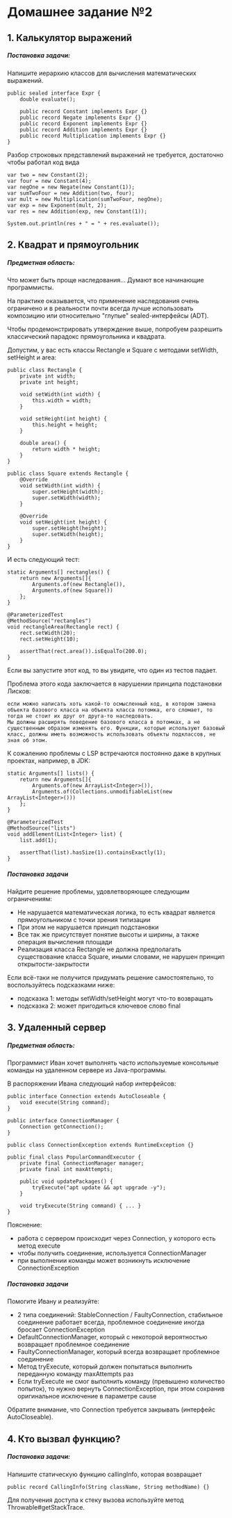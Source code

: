 # Домашнее задание №2

## 1. Калькулятор выражений

##### Постановка задачи:

Напишите иерархию классов для вычисления математических выражений.

    public sealed interface Expr {
        double evaluate();

        public record Constant implements Expr {}
        public record Negate implements Expr {}
        public record Exponent implements Expr {}
        public record Addition implements Expr {}
        public record Multiplication implements Expr {}
    }

Разбор строковых представлений выражений не требуется, достаточно чтобы работал код вида

    var two = new Constant(2);
    var four = new Constant(4);
    var negOne = new Negate(new Constant(1));
    var sumTwoFour = new Addition(two, four);
    var mult = new Multiplication(sumTwoFour, negOne);
    var exp = new Exponent(mult, 2);
    var res = new Addition(exp, new Constant(1));

    System.out.println(res + " = " + res.evaluate());

## 2. Квадрат и прямоугольник

##### Предметная область:

Что может быть проще наследования... Думают все начинающие программисты.

На практике оказывается, что применение наследования очень ограничено и в реальности почти всегда лучше использовать
композицию или относительно "глупые" sealed-интерфейсы (ADT).

Чтобы продемонстрировать утверждение выше, попробуем разрешить классический парадокс прямоугольника и квадрата.

Допустим, у вас есть классы Rectangle и Square с методами setWidth, setHeight и area:

    public class Rectangle {  
        private int width;  
        private int height;
    
        void setWidth(int width) {  
            this.width = width;  
        }  
      
        void setHeight(int height) {  
            this.height = height;  
        }  
      
        double area() {  
            return width * height;  
        }  
    }
    
    public class Square extends Rectangle {  
        @Override  
        void setWidth(int width) {  
            super.setHeight(width);  
            super.setWidth(width);  
        }
    
        @Override  
        void setHeight(int height) {  
            super.setHeight(height);  
            super.setWidth(height);  
        }  
    }

И есть следующий тест:

    static Arguments[] rectangles() {  
        return new Arguments[]{
            Arguments.of(new Rectangle()),
            Arguments.of(new Square())
        };  
    }
    
    @ParameterizedTest  
    @MethodSource("rectangles")  
    void rectangleArea(Rectangle rect) {  
        rect.setWidth(20);  
        rect.setHeight(10);
    
        assertThat(rect.area()).isEqualTo(200.0);  
    }

Если вы запустите этот код, то вы увидите, что один из тестов падает.

Проблема этого кода заключается в нарушении принципа подстановки Лисков:

    если можно написать хоть какой-то осмысленный код, в котором замена объекта базового класса на объекта класса потомка, его сломает, то тогда не стоит их друг от друга-то наследовать.
    Мы должны расширять поведение базового класса в потомках, а не существенным образом изменять его. Функции, которые используют базовый класс, должны иметь возможность использовать объекты подклассов, не зная об этом.

К сожалению проблемы с LSP встречаются постоянно даже в крупных проектах, например, в JDK:

    static Arguments[] lists() {  
        return new Arguments[]{  
            Arguments.of(new ArrayList<Integer>()),  
            Arguments.of(Collections.unmodifiableList(new ArrayList<Integer>()))  
        };  
    }
    
    @ParameterizedTest  
    @MethodSource("lists")  
    void addElement(List<Integer> list) {  
        list.add(1);
    
        assertThat(list).hasSize(1).containsExactly(1);  
    }

##### Постановка задачи

Найдите решение проблемы, удовлетворяющее следующим ограничениям:

- Не нарушается математическая логика, то есть квадрат является прямоугольником с точки зрения типизации
- При этом не нарушается принцип подстановки
- Все так же присутствует понятие высоты и ширины, а также операция вычисления площади
- Реализация класса Rectangle не должна предполагать существование класса Square, иными словами, не нарушен принцип
  открытости-закрытости

Если всё-таки не получится придумать решение самостоятельно, то воспользуйтесь подсказками ниже:

- подсказка 1: методы setWidth/setHeight могут что-то возвращать
- подсказка 2: может пригодиться ключевое слово final

## 3. Удаленный сервер

##### Предметная область:

Программист Иван хочет выполнять часто используемые консольные команды на удаленном сервере из Java-программы.

В распоряжении Ивана следующий набор интерфейсов:

    public interface Connection extends AutoCloseable {
        void execute(String command);
    }
    
    public interface ConnectionManager {
        Connection getConnection();
    }
    
    public class ConnectionException extends RuntimeException {}
    
    public final class PopularCommandExecutor {
        private final ConnectionManager manager;
        private final int maxAttempts;

        public void updatePackages() {
	        tryExecute("apt update && apt upgrade -y");
        }

	    void tryExecute(String command) { ... }
    }

Пояснение:

- работа с сервером происходит через Connection, у которого есть метод execute
- чтобы получить соединение, используется ConnectionManager
- при выполнении команды может возникнуть исключение ConnectionException

##### Постановка задачи

Помогите Ивану и реализуйте:

- 2 типа соединений: StableConnection / FaultyConnection, стабильное соединение работает всегда, проблемное соединение
  иногда бросает ConnectionException
- DefaultConnectionManager, который с некоторой вероятностью возвращает проблемное соединение
- FaultyConnectionManager, который всегда возвращает проблемное соединение
- Метод tryExecute, который должен попытаться выполнить переданную команду maxAttempts раз
- Если tryExecute не смог выполнить команду (превышено количество попыток), то нужно вернуть ConnectionException, при
  этом сохранив оригинальное исключение в параметре cause

Обратите внимание, что Connection требуется закрывать (интерфейс AutoCloseable).

## 4. Кто вызвал функцию?

##### Постановка задачи:

Напишите статическую функцию callingInfo, которая возвращает

    public record CallingInfo(String className, String methodName) {}

Для получения доступа к стеку вызова используйте метод Throwable#getStackTrace.
